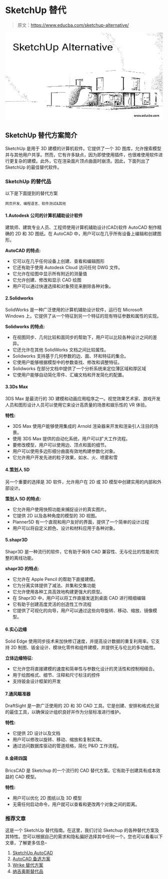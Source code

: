 # SketchUp 替代

> 原文：<https://www.educba.com/sketchup-alternative/>

![SketchUp Alternative](img/b97b6039a5fb5a1482addd46c7d38533.png)



## SketchUp 替代方案简介

SketchUp 是用于 3D 建模的计算机软件。它提供了一个 3D 图库，允许搜索模型并与其他用户共享。然而，它有许多缺点，因为即使使用插件，也很难使用软件进行更复杂的建模。此外，它在渲染面片顶点曲面时崩溃。因此，下面列出了 SketchUp 的最佳替代软件。

### SketchUp 的替代品

以下是下面提到的替代方案

<small>网页开发、编程语言、软件测试&其他</small>

#### 1.Autodesk 公司的计算机辅助设计软件

建筑师、建筑专业人员、工程师使用计算机辅助设计(CAD)软件 AutoCAD 制作精确的 2D 和 3D 图纸。在 AutoCAD 中，用户可以在几乎所有设备上编辑和创建图形。

**AutoCAD 的特点:**

*   它可以在几乎任何设备上创建、查看和编辑图形
*   它还有助于使用 Autodesk Cloud 访问任何 DWG 文件。
*   它允许在绘图中显示所有附近的测量值
*   它允许创建、修改和显示 CAD 绘图
*   用户可以通过快速选择和对象预览来删除各种对象。

#### 2.Solidworks

SolidWorks 是一种广泛使用的计算机辅助设计软件，运行在 Microsoft Windows 上。它提供了从一个特征到另一个特征的现有特征参数和属性的实现。

**Solidworks 的特点:**

*   在视图同步、几何比较和面同步的帮助下，用户可以比较各种设计之间的差异。
*   它还允许在其他 SolidWorks 文档之间比较属性。
*   Solidworks 支持基于几何参数的边、面、环和特征的集合。
*   它使用户能够根据模型中的参数查找、修改和调整特征。
*   Solidworks 在部分文档中提供了一个分析系统来定位薄区域和厚区域
*   它使用户能够自动简化零件、汇编文档和开发简化的配置。

#### 3.3Ds Max

3DS Max 是最流行的 3D 建模和动画应用程序之一。视觉效果艺术家、游戏开发人员和图形设计人员可以使用它来设计高质量的场景和娱乐性的 VR 体验。

**特性:**

*   3DS Max 使用户能够使用集成的 Arnold 渲染器来开发和渲染引人注目的场景。
*   使用 3DS Max 提供的自动化系统，用户可以扩大工作流程。
*   要修改模型，用户可以使用边、顶点和面的细节。
*   用户可以使用多边形细分曲面有效地构建参数化对象。
*   它允许用户开发先进的粒子效果，如水、火、喷雾和雪

#### 4.策划人 5D

另一个重要的选择是 3D 软件，允许用户在 2D 或 3D 模型中创建实用的内部和外部设计。

**策划人 5D 的特点:**

*   它允许用户使用快照功能来捕捉设计的真实图片。
*   它提供 2D 以及各种角度的模型的 3D 视图。
*   Planner5D 有一个直观和用户友好的界面，提供了一个简单的设计过程
*   用户可以将自定义颜色、设计和材料应用于各种对象。

#### 5.shapr3D

Shapr3D 是一种流行的软件，它有助于保持 CAD 兼容性、无与伦比的性能和完整的离线功能。

**shapr3D 的特点:**

*   它允许在 Apple Pencil 的帮助下直接建模。
*   它为分离实体提供了减法、并集和交集功能
*   它允许使用各种工具高效地构建更强大的原型。
*   在 Shapr3D 中，用户可以将工作直接发送到桌面 CAD 进行精细编辑
*   它有助于创建高度灵活的创造性工作流程
*   它提供了可视化的向导，用户可以通过这些向导旋转、移动、缩放、镜像模型。

#### 6.实心边缘

Solid Edge 使用同步技术来加快修订速度，并提高设计数据的重复利用率。它支持 2D 制图、钣金设计、模块化零件和组件建模，并提供无与伦比的多功能性。

**立体边缘特征:**

*   它允许您将直接建模的速度和简单性与参数化设计的灵活性和控制相结合。
*   用于绘图格式、细节、注释和尺寸标注的控件
*   支持钣金设计框架的开发

#### 7.通风瞄准器

DraftSight 是一款广泛使用的 2D 和 3D CAD 工具。它是创建、安排和格式化层的最佳工具，以确保设计组织良好并作为分层标准进行维护。

**特性:**

*   它提供 2D 设计以及文档
*   用户可以修改以旋转、移动、缩放和复制实体。
*   通过访问数据库驱动的管道规格，简化 P&ID 工作流程。

#### 8.金砖四国

BricsCAD 是 Sketchup 的一个流行的 CAD 替代方案。它有助于创建具有成本效益的 CAD 模型。

**特性:**

*   用户可以优化 2D 图纸以及 3D 模型
*   无需任何启动命令，用户就可以查看和更改两个对象之间的距离。

### 推荐文章

这是一个 SketchUp 替代指南。在这里，我们讨论 Sketchup 的各种替代方案及其特性。您可以根据自己的需求和隐私偏好选择其中任何一个。您也可以看看以下文章，了解更多信息–

1.  [SketchUp AutoCAD](https://www.educba.com/sketchup-autocad/)
2.  [AutoCAD 备选方案](https://www.educba.com/autocad-alternatives/)
3.  [Wrike 替代方案](https://www.educba.com/wrike-alternatives/)
4.  [纳吉奥斯替代品](https://www.educba.com/nagios-alternatives/)






